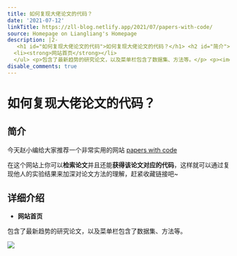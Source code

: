 ```yaml
---
title: 如何复现大佬论文的代码？
date: '2021-07-12'
linkTitle: https://zll-blog.netlify.app/2021/07/papers-with-code/
source: Homepage on Liangliang's Homepage
description: |2-
   <h1 id="如何复现大佬论文的代码">如何复现大佬论文的代码？</h1> <h2 id="简介">简介</h2> <p>今天赵小编给大家推荐一个非常实用的网站 <a href="https://paperswithcode.com/">papers with code</a></p> <p>在这个网站上你可以<strong>检索论文</strong>并且还能<strong>获得该论文对应的代码</strong>，这样就可以通过复现他人的实验结果来加深对论文方法的理解，赶紧收藏链接吧~</p> <h2 id="详细介绍">详细介绍</h2> <ul>
  <li><strong>网站首页</strong></li>
  </ul> <p>包含了最新趋势的研究论文，以及菜单栏包含了数据集、方法等。</p> <p><img src="https://gitee.com/zhuang_liang_liang0825/other/raw/master/image-20210729120332391.png" ...
disable_comments: true
---
```

 <h1 id="如何复现大佬论文的代码">如何复现大佬论文的代码？</h1> <h2 id="简介">简介</h2> <p>今天赵小编给大家推荐一个非常实用的网站 <a href="https://paperswithcode.com/">papers with code</a></p> <p>在这个网站上你可以<strong>检索论文</strong>并且还能<strong>获得该论文对应的代码</strong>，这样就可以通过复现他人的实验结果来加深对论文方法的理解，赶紧收藏链接吧~</p> <h2 id="详细介绍">详细介绍</h2> <ul>
<li><strong>网站首页</strong></li>
</ul> <p>包含了最新趋势的研究论文，以及菜单栏包含了数据集、方法等。</p> <p><img src="https://gitee.com/zhuang_liang_liang0825/other/raw/master/image-20210729120332391.png" ...